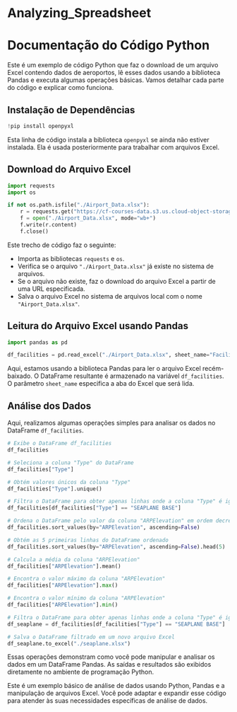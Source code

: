 # Analyzing_Spreadsheet
# Documentação do Código Python

Este é um exemplo de código Python que faz o download de um arquivo Excel contendo dados de aeroportos, lê esses dados usando a biblioteca Pandas e executa algumas operações básicas. Vamos detalhar cada parte do código e explicar como funciona.

## Instalação de Dependências

```python
!pip install openpyxl
```

Esta linha de código instala a biblioteca `openpyxl` se ainda não estiver instalada. Ela é usada posteriormente para trabalhar com arquivos Excel.

## Download do Arquivo Excel

```python
import requests
import os

if not os.path.isfile("./Airport_Data.xlsx"):
    r = requests.get("https://cf-courses-data.s3.us.cloud-object-storage.appdomain.cloud/analysing-spreadsheet-data-with-python/Airport_Data.xlsx")
    f = open("./Airport_Data.xlsx", mode="wb+")
    f.write(r.content)
    f.close()
```

Este trecho de código faz o seguinte:
- Importa as bibliotecas `requests` e `os`.
- Verifica se o arquivo `"./Airport_Data.xlsx"` já existe no sistema de arquivos.
- Se o arquivo não existe, faz o download do arquivo Excel a partir de uma URL especificada.
- Salva o arquivo Excel no sistema de arquivos local com o nome `"Airport_Data.xlsx"`.

## Leitura do Arquivo Excel usando Pandas

```python
import pandas as pd

df_facilities = pd.read_excel("./Airport_Data.xlsx", sheet_name="Facilities")
```

Aqui, estamos usando a biblioteca Pandas para ler o arquivo Excel recém-baixado. O DataFrame resultante é armazenado na variável `df_facilities`. O parâmetro `sheet_name` especifica a aba do Excel que será lida.

## Análise dos Dados

Aqui, realizamos algumas operações simples para analisar os dados no DataFrame `df_facilities`.

```python
# Exibe o DataFrame df_facilities
df_facilities

# Seleciona a coluna "Type" do DataFrame
df_facilities["Type"]

# Obtém valores únicos da coluna "Type"
df_facilities["Type"].unique()

# Filtra o DataFrame para obter apenas linhas onde a coluna "Type" é igual a "SEAPLANE BASE"
df_facilities[df_facilities["Type"] == "SEAPLANE BASE"]

# Ordena o DataFrame pelo valor da coluna "ARPElevation" em ordem decrescente
df_facilities.sort_values(by="ARPElevation", ascending=False)

# Obtém as 5 primeiras linhas do DataFrame ordenado
df_facilities.sort_values(by="ARPElevation", ascending=False).head(5)

# Calcula a média da coluna "ARPElevation"
df_facilities["ARPElevation"].mean()

# Encontra o valor máximo da coluna "ARPElevation"
df_facilities["ARPElevation"].max()

# Encontra o valor mínimo da coluna "ARPElevation"
df_facilities["ARPElevation"].min()

# Filtra o DataFrame para obter apenas linhas onde a coluna "Type" é igual a "SEAPLANE BASE"
df_seaplane = df_facilities[df_facilities["Type"] == "SEAPLANE BASE"]

# Salva o DataFrame filtrado em um novo arquivo Excel
df_seaplane.to_excel("./seaplane.xlsx")
```

Essas operações demonstram como você pode manipular e analisar os dados em um DataFrame Pandas. As saídas e resultados são exibidos diretamente no ambiente de programação Python.

Este é um exemplo básico de análise de dados usando Python, Pandas e a manipulação de arquivos Excel. Você pode adaptar e expandir esse código para atender às suas necessidades específicas de análise de dados.
